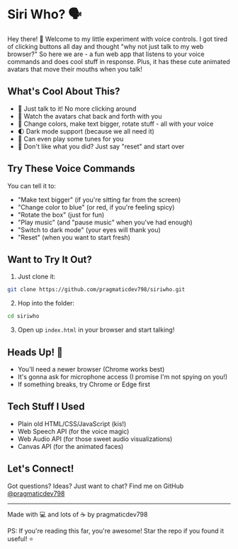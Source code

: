 # Siri Who? 🗣️

Hey there! 👋 Welcome to my little experiment with voice controls. I got tired of clicking buttons all day and thought "why not just talk to my web browser?" So here we are - a fun web app that listens to your voice commands and does cool stuff in response. Plus, it has these cute animated avatars that move their mouths when you talk!

## What's Cool About This?

- 🎤 Just talk to it! No more clicking around
- 🤖 Watch the avatars chat back and forth with you
- 🎨 Change colors, make text bigger, rotate stuff - all with your voice
- 🌓 Dark mode support (because we all need it)
- 🎵 Can even play some tunes for you
- 🔄 Don't like what you did? Just say "reset" and start over

## Try These Voice Commands

You can tell it to:
- "Make text bigger" (if you're sitting far from the screen)
- "Change color to blue" (or red, if you're feeling spicy)
- "Rotate the box" (just for fun)
- "Play music" (and "pause music" when you've had enough)
- "Switch to dark mode" (your eyes will thank you)
- "Reset" (when you want to start fresh)

## Want to Try It Out?

1. Just clone it:
```bash
git clone https://github.com/pragmaticdev798/siriwho.git
```

2. Hop into the folder:
```bash
cd siriwho
```

3. Open up `index.html` in your browser and start talking!

## Heads Up! 🚨

- You'll need a newer browser (Chrome works best)
- It's gonna ask for microphone access (I promise I'm not spying on you!)
- If something breaks, try Chrome or Edge first

## Tech Stuff I Used

- Plain old HTML/CSS/JavaScript (kis!)
- Web Speech API (for the voice magic)
- Web Audio API (for those sweet audio visualizations)
- Canvas API (for the animated faces)

## Let's Connect!

Got questions? Ideas? Just want to chat? Find me on GitHub [@pragmaticdev798](https://github.com/pragmaticdev798)

---
Made with 💻 and lots of ☕ by pragmaticdev798

PS: If you're reading this far, you're awesome! Star the repo if you found it useful! ⭐
